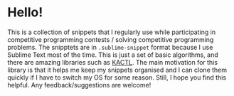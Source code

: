 # Hello!
This is a collection of snippets that I regularly use while participating in competitive programming contests / solving competitive programming problems.
The snipptets are in `.sublime-snippet` format because I use Sublime Text most of the time.
This is just a set of basic algorithms, and there are amazing libraries such as [KACTL](https://github.com/kth-competitive-programming/kactl/). The main motivation for this library is that it helps me keep my snippets organised and I can clone them quickly if I have to switch my OS for some reason.
Still, I hope you find this helpful. Any feedback/suggestions are welcome!